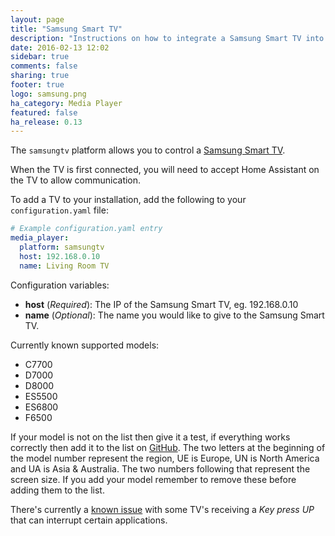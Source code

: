 ```yaml
---
layout: page
title: "Samsung Smart TV"
description: "Instructions on how to integrate a Samsung Smart TV into Home Assistant."
date: 2016-02-13 12:02
sidebar: true
comments: false
sharing: true
footer: true
logo: samsung.png
ha_category: Media Player
featured: false
ha_release: 0.13
---
```


The `samsungtv` platform allows you to control a [Samsung Smart TV](http://www.samsung.com/uk/consumer/tv-audio-video/televisions/).

When the TV is first connected, you will need to accept Home Assistant on the TV to allow communication.

To add a TV to your installation, add the following to your `configuration.yaml` file:

```yaml
# Example configuration.yaml entry
media_player:
  platform: samsungtv
  host: 192.168.0.10
  name: Living Room TV
```

Configuration variables:

- **host** (*Required*): The IP of the Samsung Smart TV, eg. 192.168.0.10
- **name** (*Optional*): The name you would like to give to the Samsung Smart TV.


Currently known supported models:

- C7700
- D7000
- D8000
- ES5500
- ES6800
- F6500

If your model is not on the list then give it a test, if everything works correctly then add it to the list on [GitHub](https://github.com/home-assistant/home-assistant.io).
The two letters at the beginning of the model number represent the region, UE is Europe, UN is North America and UA is Asia & Australia. The two numbers following that represent the screen size. If you add your model remember to remove these before adding them to the list.

There's currently a [known issue](https://github.com/home-assistant/home-assistant/issues/2098) with some TV's receiving a *Key press UP* that can interrupt certain applications. 
